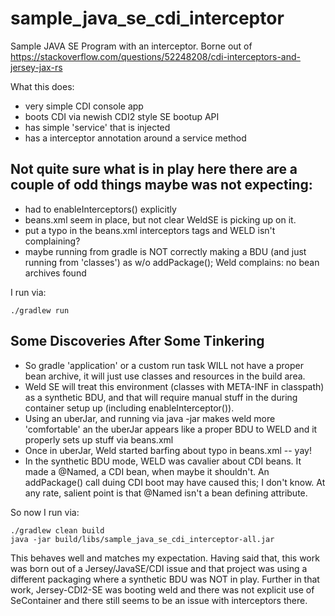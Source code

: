 # sample_java_se_cdi_interceptor
Sample JAVA SE Program with an interceptor.  Borne out of https://stackoverflow.com/questions/52248208/cdi-interceptors-and-jersey-jax-rs


What this does: 
* very simple CDI console app
* boots CDI via newish CDI2 style SE bootup API
* has simple 'service' that is injected
* has a interceptor annotation around a service method



## Not quite sure what is in play here there are a couple of odd things maybe was not expecting: 

* had to enableInterceptors() explicitly
* beans.xml seem in place, but not clear WeldSE is picking up on it. 
* put a typo in the beans.xml interceptors tags and WELD isn't complaining?
* maybe running from gradle is NOT correctly making a BDU (and just running from 'classes') as w/o addPackage(); Weld complains: no bean archives found


I run via: 
```
./gradlew run
```

## Some Discoveries After Some Tinkering

* So gradle 'application' or a custom run task WILL not have a proper bean archive, it will just use classes and resources in the build area. 
* Weld SE will treat this environment (classes with META-INF in classpath) as a synthetic BDU, and that will require manual stuff in the during container setup up (including enableInterceptor()). 
* Using an uberJar, and running via java -jar makes weld more 'comfortable' an the uberJar appears like a proper BDU to WELD and it properly sets up stuff via beans.xml
* Once in uberJar, Weld started barfing about typo in beans.xml -- yay!
* In the synthetic BDU mode, WELD was cavalier about CDI beans. It made a @Named, a CDI bean, when maybe it shouldn't. An addPackage() call duing CDI boot may have caused this; I don't know. At any rate, salient point is that @Named isn't a bean defining attribute. 


So now I run via: 
```
./gradlew clean build
java -jar build/libs/sample_java_se_cdi_interceptor-all.jar
```

This behaves well and matches my expectation.    Having said that, this work was 
born out of a Jersey/JavaSE/CDI issue and that project was using a different packaging
where a synthetic BDU was NOT in play.  Further in that work, Jersey-CDI2-SE was
booting weld and there was not explicit use of SeContainer and there still seems 
to be an issue with interceptors there. 

